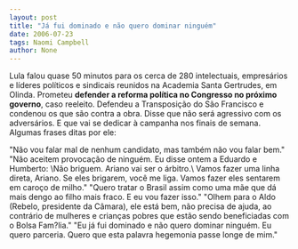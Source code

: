 ```yaml
---
layout: post
title: "Já fui dominado e não quero dominar ninguém"
date: 2006-07-23
tags: Naomi Campbell
author: None
---
```


Lula falou quase 50 minutos para os cerca de 280 intelectuais, empresários e líderes políticos e sindicais reunidos na Academia Santa Gertrudes, em Olinda. Prometeu **defender a reforma política no Congresso no próximo governo**, caso reeleito. Defendeu a Transposição do São Francisco e condenou os que são contra a obra. Disse que não será agressivo com os adversários. E que vai se dedicar à campanha nos finais de semana. Algumas frases ditas por ele: 

"Não vou falar mal de nenhum candidato, mas também não vou falar bem.\"
\"Não aceitem provocação de ninguém. Eu disse ontem a Eduardo e Humberto: \Não briguem. Ariano vai ser o árbitro.\ Vamos fazer uma linha direta, Ariano. Se eles brigarem, você me liga. Vamos fazer eles sentarem em caroço de milho.\"
\"Quero tratar o Brasil assim como uma mãe que dá mais dengo ao filho mais fraco. E eu vou fazer isso.\"
\"Olhem para o Aldo (Rebelo, presidente da Câmara), ele está bem, não precisa de ajuda,&nbsp;ao contrário de mulheres e crianças pobres que estão sendo beneficiadas com o Bolsa Fam?lia.\"
\"Eu já fui dominado e não quero dominar ninguém. Eu quero parceria. Quero que esta palavra hegemonia passe longe de mim.\" 
